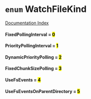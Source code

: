 # `enum` WatchFileKind

[Documentation Index](../README.md)

#### FixedPollingInterval = <mark>0</mark>



#### PriorityPollingInterval = <mark>1</mark>



#### DynamicPriorityPolling = <mark>2</mark>



#### FixedChunkSizePolling = <mark>3</mark>



#### UseFsEvents = <mark>4</mark>



#### UseFsEventsOnParentDirectory = <mark>5</mark>



